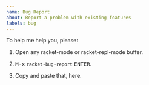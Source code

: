 ```yaml
---
name: Bug Report
about: Report a problem with existing features
labels: bug
---
```


To help me help you, please:

1. Open any racket-mode or racket-repl-mode buffer.

2. <kbd>M-x</kbd> `racket-bug-report` <kbd>ENTER</kbd>.

3. Copy and paste that, here.
